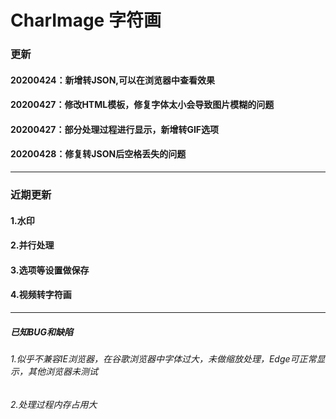 # CharImage 字符画
###	更新	
####	20200424：新增转JSON,可以在浏览器中查看效果
####	20200427：修改HTML模板，修复字体太小会导致图片模糊的问题
####	20200427：部分处理过程进行显示，新增转GIF选项
####	20200428：修复转JSON后空格丢失的问题
***
###	近期更新
####	1.水印
####	2.并行处理
####	3.选项等设置做保存
####	4.视频转字符画
***
#####	已知BUG和缺陷
######	1.似乎不兼容IE浏览器，在谷歌浏览器中字体过大，未做缩放处理，Edge可正常显示，其他浏览器未测试
######	2.处理过程内存占用大